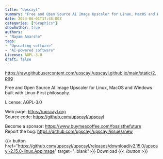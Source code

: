 ```yaml
---
title: "Upscayl"
summary: "Free and Open Source AI Image Upscaler for Linux, MacOS and Windows built with Linux-First philosophy."
date: 2024-06-01T17:48:00Z
categories: ["Graphics"]
showAuthor: true
authors:
- "Nayam Amarshe"
tags: 
- "Upscaling software"
- "AI-powered software"
License: AGPL-3.0
draft: false
---
```


https://raw.githubusercontent.com/upscayl/upscayl.github.io/main/static/2.png

Free and Open Source AI Image Upscaler for Linux, MacOS and Windows built with Linux-First philosophy.

License: AGPL-3.0

Web page: <https://upscayl.org>  
Source code: <https://github.com/upscayl/upscayl>

Become a sponsor: <https://www.buymeacoffee.com/fossisthefuture>  
Report the bug: <https://github.com/upscayl/upscayl/issues/new>  

{{< button href="https://github.com/upscayl/upscayl/releases/download/v2.15.0/upscayl-2.15.0-linux.AppImage" target="_blank">}}
Download
{{< /button >}}